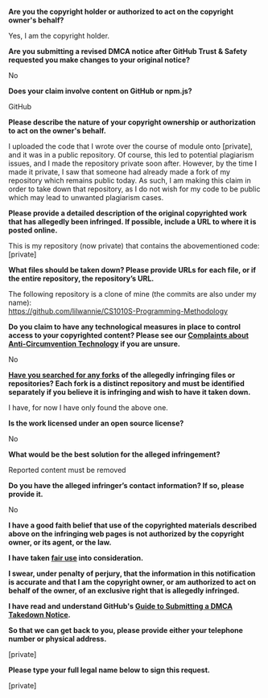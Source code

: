**Are you the copyright holder or authorized to act on the copyright owner's behalf?**

Yes, I am the copyright holder.

**Are you submitting a revised DMCA notice after GitHub Trust & Safety requested you make changes to your original notice?**

No

**Does your claim involve content on GitHub or npm.js?**

GitHub

**Please describe the nature of your copyright ownership or authorization to act on the owner's behalf.**

I uploaded the code that I wrote over the course of module onto [private], and it was in a public repository. Of course, this led to potential plagiarism issues, and I made the repository private soon after. However, by the time I made it private, I saw that someone had already made a fork of my repository which remains public today. As such, I am making this claim in order to take down that repository, as I do not wish for my code to be public which may lead to unwanted plagiarism cases.

**Please provide a detailed description of the original copyrighted work that has allegedly been infringed. If possible, include a URL to where it is posted online.**

This is my repository (now private) that contains the abovementioned code:  
[private]

**What files should be taken down? Please provide URLs for each file, or if the entire repository, the repository’s URL.**

The following repository is a clone of mine (the commits are also under my name):  
https://github.com/lilwannie/CS1010S-Programming-Methodology

**Do you claim to have any technological measures in place to control access to your copyrighted content? Please see our <a href="https://docs.github.com/articles/guide-to-submitting-a-dmca-takedown-notice#complaints-about-anti-circumvention-technology">Complaints about Anti-Circumvention Technology</a> if you are unsure.**

No

**<a href="https://docs.github.com/articles/dmca-takedown-policy#b-what-about-forks-or-whats-a-fork">Have you searched for any forks</a> of the allegedly infringing files or repositories? Each fork is a distinct repository and must be identified separately if you believe it is infringing and wish to have it taken down.**

I have, for now I have only found the above one.

**Is the work licensed under an open source license?**

No

**What would be the best solution for the alleged infringement?**

Reported content must be removed

**Do you have the alleged infringer’s contact information? If so, please provide it.**

No

**I have a good faith belief that use of the copyrighted materials described above on the infringing web pages is not authorized by the copyright owner, or its agent, or the law.**

**I have taken <a href="https://www.lumendatabase.org/topics/22">fair use</a> into consideration.**

**I swear, under penalty of perjury, that the information in this notification is accurate and that I am the copyright owner, or am authorized to act on behalf of the owner, of an exclusive right that is allegedly infringed.**

**I have read and understand GitHub's <a href="https://docs.github.com/articles/guide-to-submitting-a-dmca-takedown-notice/">Guide to Submitting a DMCA Takedown Notice</a>.**

**So that we can get back to you, please provide either your telephone number or physical address.**

[private]

**Please type your full legal name below to sign this request.**

[private]
